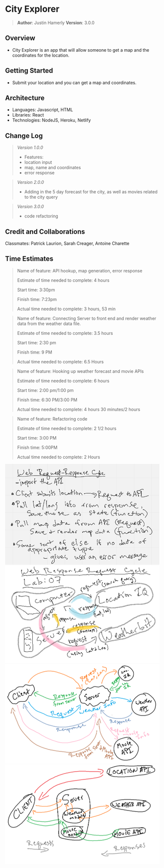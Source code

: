 # City Explorer

>**Author**: Justin Hamerly
>**Version**: 3.0.0

## Overview

- City Explorer is an app that will allow someone to get a map and the coordinates for the location.

## Getting Started

- Submit your location and you can get a map and coordinates.

## Architecture

- Languages: Javascript, HTML
- Libraries: React
- Technologies: NodeJS, Heroku, Netlify

## Change Log

> *Version 1.0.0*
>
>- Features:
>- location input
>- map, name and coordinates
>- error response

>*Version 2.0.0*
>
>- Adding in the 5 day forecast for the city, as well as movies related to the city query

>*Version 3.0.0*
>
>- code refactoring

## Credit and Collaborations

Classmates: Patrick Laurion, Sarah Creager, Antoine Charette

## Time Estimates

>Name of feature: API hookup, map generation, error response
>
>Estimate of time needed to complete: 4 hours
>
>Start time: 3:30pm
>
>Finish time: 7:23pm
>
>Actual time needed to complete: 3 hours, 53 min

>Name of feature: Connecting Server to front end and render weather data from the weather data file.
>
>Estimate of time needed to complete: 3.5 hours
>
>Start time: 2:30 pm
>
>Finish time: 9 PM
>
>Actual time needed to complete: 6.5 Hours

>Name of feature: Hooking up weather forecast and movie APIs
>
>Estimate of time needed to complete: 6 hours
>
>Start time: 2:00 pm/1:00 pm
>
>Finish time: 6:30 PM/3:00 PM
>
>Actual time needed to complete: 4 hours 30 minutes/2 hours

>Name of feature: Refactoring code
>
>Estimate of time needed to complete: 2 1/2 hours
>
>Start time: 3:00 PM
>
>Finish time: 5:00PM
>
>Actual time needed to complete: 2 Hours

![WRRC lab 06](./img/Lab06WRRC.PNG)
![WRRC lab 07](./img/lab07WRRC.png)
![WRRC lab 08](./img/lab08WRRC.png)
![WRRC lab 09](./img/lab09WRRC.png)
